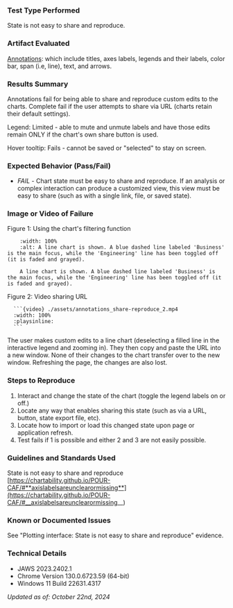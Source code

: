 ### Test Type Performed

State is not easy to share and reproduce.

### Artifact Evaluated

[Annotations](https://docs.bokeh.org/en/latest/docs/user_guide/interaction.html): which include titles, axes labels, legends and their labels, color bar, span (i.e, line), text, and arrows.

### Results Summary

Annotations fail for being able to share and reproduce custom edits to the charts. Complete fail if the user attempts to share via URL (charts retain their default settings).

Legend: Limited - able to mute and unmute labels and have those edits remain ONLY if the chart's own share button is used. 

Hover tooltip: Fails - cannot be saved or "selected" to stay on screen.

### Expected Behavior (Pass/Fail)

- _FAIL_ - Chart state must be easy to share and reproduce. If an analysis or complex interaction can produce a customized view, this view must be easy to share (such as with a single link, file, or saved state).

### Image or Video of Failure
Figure 1: Using the chart's filtering function
```{figure} ./assets/annotations_share-reproduce_1.png
    :width: 100%
    :alt: A line chart is shown. A blue dashed line labeled 'Business' is the main focus, while the 'Engineering' line has been toggled off (it is faded and grayed).

    A line chart is shown. A blue dashed line labeled 'Business' is the main focus, while the 'Engineering' line has been toggled off (it is faded and grayed).
```

Figure 2: Video sharing URL
````
  ```{video} ./assets/annotations_share-reproduce_2.mp4
  :width: 100%
  :playsinline:
  ```
````  
The user makes custom  edits to a line chart (deselecting a filled line in the interactive legend and zooming in). They then copy and paste the URL into a new window. None of their changes to the chart transfer over to the new window. Refreshing the page, the changes are also lost.

### Steps to Reproduce
1. Interact and change the state of the chart (toggle the legend labels on or off.)
2. Locate any way that enables sharing this state (such as via a URL, button, state export file, etc).
3. Locate how to import or load this changed state upon page or application refresh.
4. Test fails if 1 is possible and either 2 and 3 are not easily possible.

### Guidelines and Standards Used

State is not easy to share and reproduce [https://chartability.github.io/POUR-CAF/#**axislabelsareunclearormissing**](https://chartability.github.io/POUR-CAF/#__axislabelsareunclearormissing__)

<!-- ### Related Evidence
See "Plotting interface: State is not easy to share and reproduce" evidence.  -->

### Known or Documented Issues
See "Plotting interface: State is not easy to share and reproduce" evidence.

 ### Technical Details
- JAWS 2023.2402.1
- Chrome Version 130.0.6723.59 (64-bit)
- Windows 11 Build 22631.4317

*Updated as of: October 22nd, 2024*

<!-- ### Notes

Downloading the current state of the chart is an awesome feature for accessibility, but I also recommend adding url queries to any online application/demo where people are able to manipulate the view of a chart or charts as well. For example, if plot tools are used to change the coordinates or view of a chart or (for the scatter plot) if dropdowns/tabs or other interface elements can be interacted with to change the application state, that exact state can be accessed by someone else simply by sharing the user's current URL. Google maps (accessed via browser) is incredible at this. They encode zoom, angle of view, coordinates, and current user selection in the URL for the sake of sharing interaction state. -->
